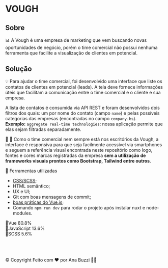 # VOUGH #  

## Sobre

📊 A Vough é uma empresa de marketing que vem buscando novas oportunidades de negócio, porém o time comercial não possui nenhuma ferramenta que facilite a visualização de clientes em potencial.

## Solução

💡 Para ajudar o time comercial, foi desenvolvido uma interface que liste os contatos de clientes em potencial (leads). A tela deve fornece informações úteis que facilitam a comunicação entre o time comercial e o cliente e sua empresa. 

A lista de contatos é consumida via API REST e foram desenvolvidos dois filtros dos quais: um por nome do contato (campo `name`) e pelas possíveis categorias das empresas (encontradas no campo `company.bs`).
<br>
**Exemplo:** `aggregate real-time technologies`: nossa aplicação permite que elas sejam filtradas separadamente.

👨 👩 Como o time comercial nem sempre está nos escritórios da Vough, a interface é responsiva para que seja facilmente acessível via smartphones e seguem a referência visual encontrada neste repositório como logo, fontes e cores marcas registradas da empresa **sem a utilização de frameworks visuais prontos como Bootstrap, Tailwind entre outros**.

🚀 Ferramentas utilizadas

 - [CSS/SCSS](https://sass-guidelin.es/);
 - HTML semântico;
 - UX e UI;
 - Git com boas mensagens de commit;
 - [boas práticas do Vue.js](https://vuejs.org/v2/style-guide/);
 - Comando `npm run dev` para rodar o projeto após instalar nuxt e node-modules.



📃Vue
80.8%
<br> 
📃JavaScript
13.6%
<br> 
📃SCSS
5.6%
<br>
<br>
<br>
<br>




©️ Copyright Feito com ❤️ por Ana Buzzi 👋🏽 
